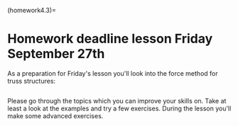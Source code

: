 (homework4.3)=
# Homework deadline lesson Friday September 27th

As a preparation for Friday's lesson you'll look into the force method for truss structures:

```{tableofcontents}
```

Please go through the topics which you can improve your skills on. Take at least a look at the examples and try a few exercises. During the lesson you'll make some advanced exercises.